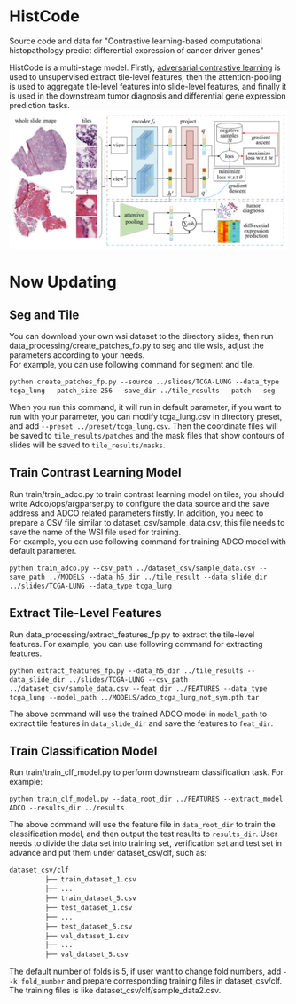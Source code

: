 # HistCode
Source code and data for 
"Contrastive learning-based computational histopathology predict differential expression of cancer driver genes"

HistCode is a multi-stage model. 
Firstly, [adversarial contrastive learning](https://arxiv.org/abs/2011.08435) is used to unsupervised extract tile-level features, 
then the attention-pooling is used to aggregate tile-level features into slide-level features, 
and finally it is used in the downstream tumor diagnosis and differential gene expression prediction tasks.
![avatar](HistCode-framework.png)

# Now Updating

## Seg and Tile
You can download your own wsi dataset to the directory slides, 
then run data_processing/create_patches_fp.py to seg and tile wsis, 
adjust the parameters according to your needs.  
For example, you can use following command for segment and tile.  
``` shell
python create_patches_fp.py --source ../slides/TCGA-LUNG --data_type tcga_lung --patch_size 256 --save_dir ../tile_results --patch --seg
```  
When you run this command, it will run in default parameter, if you want to run with your parameter, you can modify tcga_lung.csv in directory preset, and add ```--preset ../preset/tcga_lung.csv```.
Then the coordinate files will be saved to ```tile_results/patches``` and the mask files that show contours of slides will be saved to ```tile_results/masks```.

## Train Contrast Learning Model
Run train/train_adco.py to train contrast learning model on tiles,
you should write Adco/ops/argparser.py to configure the data source
and the save address and ADCO related parameters firstly.
In addition, you need to prepare a CSV file similar to dataset_csv/sample_data.csv,
this file needs to save the name of the WSI file used for training.  
For example, you can use following command for training ADCO model with default parameter.  
``` shell
python train_adco.py --csv_path ../dataset_csv/sample_data.csv --save_path ../MODELS --data_h5_dir ../tile_result --data_slide_dir ../slides/TCGA-LUNG --data_type tcga_lung
```  


## Extract Tile-Level Features
Run data_processing/extract_features_fp.py to extract the tile-level features.
For example, you can use following command for extracting features.  
``` shell
python extract_features_fp.py --data_h5_dir ../tile_results --data_slide_dir ../slides/TCGA-LUNG --csv_path ../dataset_csv/sample_data.csv --feat_dir ../FEATURES --data_type tcga_lung --model_path ../MODELS/adco_tcga_lung_not_sym.pth.tar
```  
The above command will use the trained ADCO model in ```model_path``` to extract tile features in ```data_slide_dir```
and save the features to ```feat_dir```. 

## Train Classification Model
Run train/train_clf_model.py to perform downstream classification task. For example:  
``` shell
python train_clf_model.py --data_root_dir ../FEATURES --extract_model ADCO --results_dir ../results
```  
The above command will use the feature file in ```data_root_dir``` to train the classification model, and then output the test results to ```results_dir```.
User needs to divide the data set into training set, verification set and test set in advance and put them under dataset_csv/clf, such as:  
``` bash
dataset_csv/clf
	     ├── train_dataset_1.csv
	     ├── ...
	     ├── train_dataset_5.csv
	     ├── test_dataset_1.csv
	     ├── ...
	     ├── test_dataset_5.csv
	     ├── val_dataset_1.csv
	     ├── ...
	     ├── val_dataset_5.csv
```  
The default number of folds is 5, if user want to change fold numbers, add ```--k fold_number``` and prepare corresponding training files in dataset_csv/clf.
The training files is like dataset_csv/clf/sample_data2.csv.
